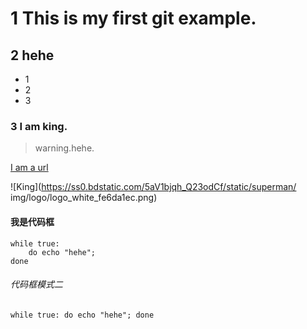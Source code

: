 # 1 This is my first git example.
## 2 hehe
* 1
* 2
* 3

### 3 I am king.

> warning.hehe.

[I am a url](http://www.baidu.com)

![King](https://ss0.bdstatic.com/5aV1bjqh_Q23odCf/static/superman/
img/logo/logo_white_fe6da1ec.png)


#### 我是代码框

	while true:
		do echo "hehe";
	done

###### 代码框模式二
`while true:
	do echo "hehe";
done`

